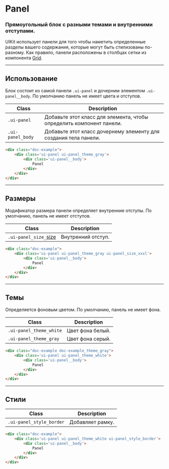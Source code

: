 <!--
docs/layout/panel|4
-->

# Panel

### Прямоугольный блок с разными темами и внутренними отступами.

UIKit использует панели для того чтобы наметить определенные разделы вашего содержания, которые могут быть стилизованы по-разному. Как правило, панели расположены в столбцах сетки из компонента <a href="docs/layout/grid.html">Grid</a>.

---

## Использование

Блок состоит из самой панели `.ui-panel`  и дочерним элементом `.ui-panel__body`. По умолчанию панель не имеет цвета и отступов.

|       Class       |                              Description                               |
|-------------------|------------------------------------------------------------------------|
|  `.ui-panel`      |  Добавьте этот класс для элемента, чтобы определить компонент панели.  |
|  `.ui-panel_body` |  Добавьте этот класс дочернему элементу для создания тела панели.      |

``` html
<div class="doc-example">
    <div class='ui-panel ui-panel_theme_gray'>
        <div class='ui-panel__body'>
            Panel
        </div>
    </div>
</div>
```

---

## Размеры

Модификатор размера панели определяет внутренние отступы. По умолчанию, панель не имеет отступов.

|         Class         |      Description      |
|-----------------------|-----------------------|
|  `.ui-panel_size_`[size](docs/base/sizes.html)  | Внутренний отступ.  |

``` html
<div class="doc-example">
    <div class='ui-panel ui-panel_theme_gray ui-panel_size_xxxl'>
        <div class='ui-panel__body'>
            Panel
        </div>
    </div>
</div>
```

---

## Темы

Определяется фоновым цветом. По умолчанию, панель не имеет фона.

|           Class           |     Description    |
|---------------------------|--------------------|
|  `.ui-panel_theme_white`  |  Цвет фона белый.  |
|  `.ui-panel_theme_gray`   |  Цвет фона серый.  |

``` html
<div class="doc-example doc-example_theme_gray">
    <div class='ui-panel ui-panel_theme_white'>
        <div class='ui-panel__body'>
            Panel
        </div>
    </div>
</div>
```

---

## Стили

|           Class            |    Description   |
|----------------------------|------------------|
|  `.ui-panel_style_border`  | Добавляет рамку. |

``` html
<div class="doc-example">
    <div class='ui-panel ui-panel_theme_white ui-panel_style_border'>
        <div class='ui-panel__body'>
            Panel
        </div>
    </div>
</div>
```
